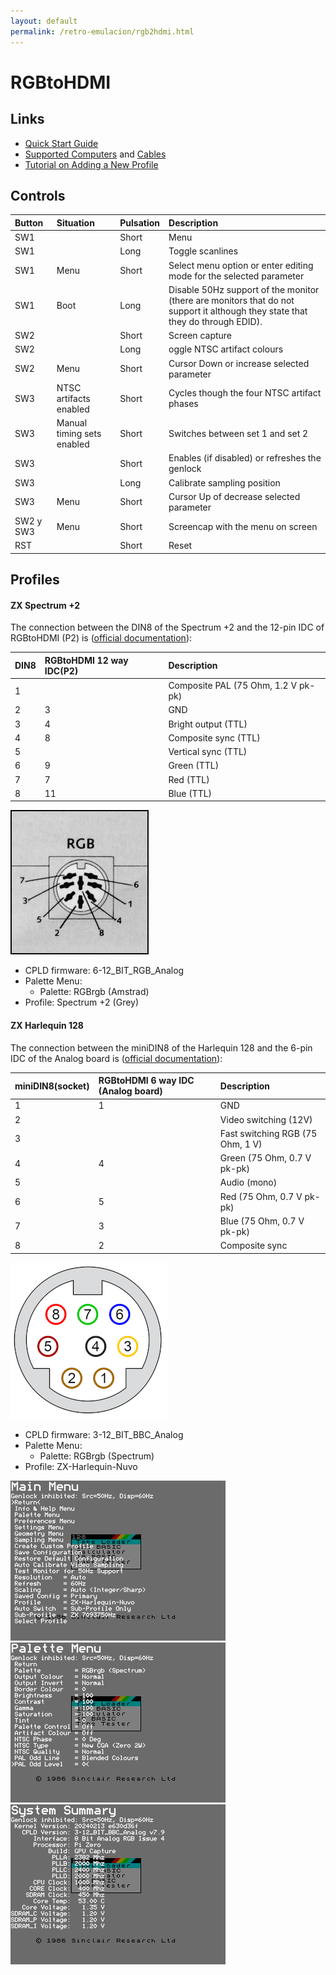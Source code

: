 ```yaml
---
layout: default
permalink: /retro-emulacion/rgb2hdmi.html
---
```


# RGBtoHDMI

## Links

* [Quick Start Guide](https://github.com/hoglet67/RGBtoHDMI/wiki/Quick-Start-Guide)
* [Supported Computers](https://github.com/hoglet67/RGBtoHDMI/wiki/Supported-Computers) and [Cables](https://github.com/hoglet67/RGBtoHDMI/wiki/Cables)
* [Tutorial on Adding a New Profile](https://github.com/hoglet67/RGBtoHDMI/wiki/Tutorial-on-Adding-a-New-Profile)

## Controls

|Button|Situation|Pulsation|Description|
|:-----|:--------|:--------|:----------|
|SW1   |         |Short    |Menu|
|SW1   |         |Long     |Toggle scanlines|
|SW1   |Menu     |Short    |Select menu option or enter editing mode for the selected parameter|
|SW1   |Boot     |Long     |Disable 50Hz support of the monitor (there are monitors that do not support it although they state that they do through EDID).|
|SW2   |         |Short    |Screen capture|
|SW2   |         |Long     |oggle NTSC artifact colours|
|SW2   |Menu     |Short    |Cursor Down or increase selected parameter|
|SW3   |NTSC artifacts enabled|Short    |Cycles though the four NTSC artifact phases|
|SW3   |Manual timing sets enabled|Short    |Switches between set 1 and set 2|
|SW3   |         |Short    |Enables (if disabled) or refreshes the genlock|
|SW3   |         |Long     |Calibrate sampling position|
|SW3   |Menu     |Short    |Cursor Up of decrease selected parameter|
|SW2 y SW3 |Menu     |Short    |Screencap with the menu on screen|
|RST   |         |Short    |Reset|

## Profiles

#### ZX Spectrum +2

The connection between the DIN8 of the Spectrum +2 and the 12-pin IDC of RGBtoHDMI (P2) is ([official documentation](https://github.com/hoglet67/RGBtoHDMI/wiki/Cables#spectrum-128-or-2-4-bit-rgbi-ttl)):

|DIN8|RGBtoHDMI 12 way IDC(P2)|Description                             |
|:---|:-----------------------|:---------------------------------------|
|1   |                        |Composite PAL (75 Ohm, 1.2 V pk-pk)     |
|2   |3                       |GND                                     |
|3   |4                       |Bright output (TTL)                     |
|4   |8                       |Composite sync (TTL)                    |
|5   |                        |Vertical sync (TTL)                     |
|6   |9                       |Green (TTL)                             |
|7   |7                       |Red (TTL)                               |
|8   |11                      |Blue (TTL)                              |

![RGB socket DIN8](../images/pages/rgb2hdmi/din8.gif)

- CPLD firmware: 6-12_BIT_RGB_Analog
- Palette Menu:
    - Palette: RGBrgb (Amstrad)
- Profile: Spectrum +2 (Grey)

#### ZX Harlequin 128

The connection between the miniDIN8 of the Harlequin 128 and the 6-pin IDC of the Analog board is ([official documentation](https://github.com/hoglet67/RGBtoHDMI/wiki/Cables#spectrum-2a-or-3-analog-rgb)):

|miniDIN8(socket)|RGBtoHDMI 6 way IDC (Analog board)|Description                             |
|:---------------|:---------------------------------|:---------------------------------------|
|1               |1                                 |GND                                     |
|2               |                                  |Video switching (12V)                   |
|3               |                                  |Fast switching RGB (75 Ohm, 1 V)        |
|4               |4                                 |Green (75 Ohm, 0.7 V pk-pk)             |
|5               |                                  |Audio (mono)                            |
|6               |5                                 |Red (75 Ohm, 0.7 V pk-pk)               |
|7               |3                                 |Blue (75 Ohm, 0.7 V pk-pk)              |
|8               |2                                 |Composite sync                          |

![RGB socket miniDIN8](../images/pages/rgb2hdmi/minidin8.png)

- CPLD firmware: 3-12_BIT_BBC_Analog
- Palette Menu:
    - Palette: RGBrgb (Spectrum)
- Profile: ZX-Harlequin-Nuvo

![Main Menu](../images/pages/rgb2hdmi/capture0.png)
![Palette Menu](../images/pages/rgb2hdmi/capture1.png)
![System Summary](../images/pages/rgb2hdmi/capture2.png)
